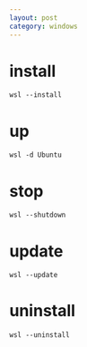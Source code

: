 ```yaml
---
layout: post
category: windows
---
```


# install

```
wsl --install
```

# up

```
wsl -d Ubuntu
```

# stop

```
wsl --shutdown
```

# update
```
wsl --update
```

# uninstall
```
wsl --uninstall
```
